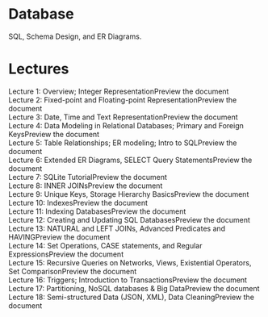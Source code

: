 # Database
SQL, Schema Design, and ER Diagrams. 

# Lectures 

Lecture 1: Overview; Integer RepresentationPreview the document
<br>Lecture 2: Fixed-point and Floating-point RepresentationPreview the document
<br>Lecture 3: Date, Time and Text RepresentationPreview the document
<br>Lecture 4: Data Modeling in Relational Databases; Primary and Foreign KeysPreview the document
<br>Lecture 5: Table Relationships; ER modeling; Intro to SQLPreview the document
<br>Lecture 6: Extended ER Diagrams, SELECT Query StatementsPreview the document
<br>Lecture 7: SQLite TutorialPreview the document
<br>Lecture 8: INNER JOINsPreview the document
<br>Lecture 9: Unique Keys, Storage Hierarchy BasicsPreview the document
<br>Lecture 10: IndexesPreview the document
<br>Lecture 11: Indexing DatabasesPreview the document
<br>Lecture 12: Creating and Updating SQL DatabasesPreview the document
<br>Lecture 13: NATURAL and LEFT JOINs, Advanced Predicates and HAVINGPreview the document
<br>Lecture 14: Set Operations, CASE statements, and Regular ExpressionsPreview the document
<br>Lecture 15: Recursive Queries on Networks, Views, Existential Operators, Set ComparisonPreview the document
<br>Lecture 16: Triggers; Introduction to TransactionsPreview the document
<br>Lecture 17: Partitioning, NoSQL databases & Big DataPreview the document
<br>Lecture 18: Semi-structured Data (JSON, XML), Data CleaningPreview the document
